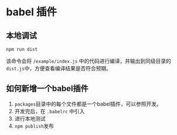 # babel 插件

## 本地调试

```shell
npm run dist
```
该命令会将 `/example/index.js` 中的代码进行编译，并输出到同级目录的 `dist.js`中，方便查看编译结果是否符合预期。

## 如何新增一个babel插件

1. `packages`目录中的每个文件都是一个babel插件，可以参照开发。
2. 开发完后，在 `.babelrc` 中引入
3. 进行本地测试
4. `npm publish`发布

